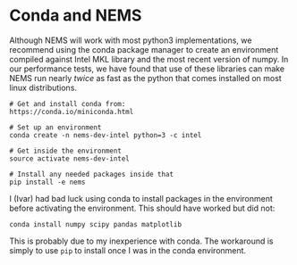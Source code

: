 # Conda and NEMS

Although NEMS will work with most python3 implementations, we recommend using the conda package manager to create an environment compiled against Intel MKL library and the most recent version of numpy. In our performance tests, we have found that use of these libraries can make NEMS run nearly *twice* as fast as the python that comes installed on most linux distributions. 

```
# Get and install conda from:
https://conda.io/miniconda.html

# Set up an environment
conda create -n nems-dev-intel python=3 -c intel

# Get inside the environment
source activate nems-dev-intel

# Install any needed packages inside that
pip install -e nems

```

I (Ivar) had bad luck using conda to install packages in the environment before activating the environment. This should have worked but did not:

```
conda install numpy scipy pandas matplotlib 
```

This is probably due to my inexperience with conda. The workaround is simply to use `pip` to install once I was in the conda environment.